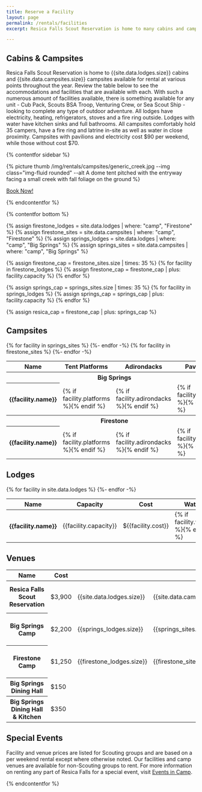 ```yaml
---
title: Reserve a Facility
layout: page
permalink: /rentals/facilities
excerpt: Resica Falls Scout Reservation is home to many cabins and campsites available for rent throughout the year.

---
```


## Cabins & Campsites
Resica Falls Scout Reservation is home to {{site.data.lodges.size}} cabins and {{site.data.campsites.size}} campsites available for rental at various points throughout the year. Review the table below to see the accommodations and facilities that are available with each. With such a numerous amount of facilities available, there is something available for any unit - Cub Pack, Scouts BSA Troop, Venturing Crew, or Sea Scout Ship - looking to complete any type of outdoor adventure. All lodges have electricity, heating, refrigerators, stoves and a fire ring outside. Lodges with water have kitchen sinks and full bathrooms. All campsites comfortably hold 35 campers, have a fire ring and latrine in-site as well as water in close proximity. Campsites with pavilions and electricity cost $90 per weekend, while those without cost $70.

{% contentfor sidebar %}

{% picture thumb /img/rentals/campsites/generic_creek.jpg --img class="img-fluid rounded" --alt A dome tent pitched with the entryway facing a small creek with fall foliage on the ground %}

<a class="btn btn-primary btn-block" href="https://campreservation.com/525/Camps/416" target="_blank">Book Now!</a>

{% endcontentfor %}

{% contentfor bottom %}

{% assign firestone_lodges = site.data.lodges | where: "camp", "Firestone" %}
{% assign firestone_sites = site.data.campsites | where: "camp", "Firestone" %}
{% assign springs_lodges = site.data.lodges | where: "camp", "Big Springs" %}
{% assign springs_sites = site.data.campsites | where: "camp", "Big Springs" %}

{% assign firestone_cap = firestone_sites.size | times: 35 %}
{% for facility in firestone_lodges %}
  {% assign firestone_cap = firestone_cap | plus: facility.capacity %}
{% endfor %}

{% assign springs_cap = springs_sites.size | times: 35 %}
{% for facility in springs_lodges %}
  {% assign springs_cap = springs_cap | plus: facility.capacity %}
{% endfor %}

{% assign resica_cap = firestone_cap | plus: springs_cap %}

<div class="row">
  <div class="col-md-6">
    <h2>Campsites</h2>
    <table class="table table-responsive table-sm text-center">
      <thead>
        <tr class="text-nowrap">
          <th class="text-left" scope="col">Name</th>
          <th scope="col">Tent Platforms</th>
          <th scope="col">Adirondacks</th>
          <th scope="col">Pavilions</th>
        </tr>
      </thead>
      <tbody>
        <tr>
          <th scope="row" colspan="4" class="table-active">Big Springs</th>
        </tr>
      {% for facility in springs_sites %}
        <tr>
          <th class="text-nowrap text-left" scope="row">{{facility.name}}</th>
          <td>{% if facility.platforms %}<i class="fa fa-check"></i>{% endif %}</td>
          <td>{% if facility.adirondacks %}<i class="fa fa-check"></i>{% endif %}</td>
          <td>{% if facility.pavilion %}<i class="fa fa-check"></i>{% endif %}</td>
        </tr>
      {%- endfor -%}
        <tr>
          <th scope="row" colspan="4" class="table-active">Firestone</th>
        </tr>
      {% for facility in firestone_sites %}
        <tr>
          <th class="text-nowrap text-left" scope="row">{{facility.name}}</th>
          <td>{% if facility.platforms %}<i class="fa fa-check"></i>{% endif %}</td>
          <td>{% if facility.adirondacks %}<i class="fa fa-check"></i>{% endif %}</td>
          <td>{% if facility.pavilion %}<i class="fa fa-check"></i>{% endif %}</td>
        </tr>
      {%- endfor -%}
      </tbody>
    </table>
  </div>
  <div class="col-md-6">
    <h2>Lodges</h2>
    <table class="table table-responsive table-sm text-center">
      <thead>
        <tr class="text-nowrap">
          <th class="text-left" scope="col">Name</th>
          <th scope="col">Capacity</th>
          <th scope="col">Cost</th>
          <th scope="col">Water</th>
          <th scope="col">Fireplace</th>
        </tr>
      </thead>
      <tbody>
      {% for facility in site.data.lodges %}
        <tr>
          <th class="text-nowrap text-left" scope="row">{{facility.name}}</th>
          <td>{{facility.capacity}}</td>
          <td>&dollar;{{facility.cost}}</td>
          <td>{% if facility.water %}<i class="fa fa-check"></i>{% endif %}</td>
          <td>{% if facility.fireplace %}<i class="fa fa-check"></i>{% endif %}</td>
        </tr>
      {%- endfor -%}
      </tbody>
    </table>
    <h2>Venues</h2>
    <table class="table table-responsive table-sm text-center">
      <thead>
        <tr class="text-nowrap">
          <th class="text-left" scope="col">Name</th>
          <th scope="col">Cost</th>
          <th scope="col"><abbr title="Cabins"><i class="fas fa-home"></i></abbr></th>
          <th scope="col"><abbr title="Campsites"><i class="fas fa-campground"></i></abbr></th>
          <th scope="col"><abbr title="Capacity">Cap</abbr></th>
        </tr>
      </thead>
      <tbody>
        <tr>
          <th class="text-left" scope="row">Resica Falls Scout Reservation</th>
          <td>&dollar;3,900</td>
          <td>{{site.data.lodges.size}}</td>
          <td>{{site.data.campsites.size}}</td>
          <td>{{resica_cap | divided_by: 10 | round | times: 10}}</td>
        </tr>
        <tr>
          <th class="text-left" scope="row">Big Springs Camp</th>
          <td>&dollar;2,200</td>
          <td>{{springs_lodges.size}}</td>
          <td>{{springs_sites.size}}</td>
          <td>{{springs_cap | divided_by: 10 | round | times: 10}}</td>
        </tr>
        <tr>
          <th class="text-left" scope="row">Firestone Camp</th>
          <td>&dollar;1,250</td>
          <td>{{firestone_lodges.size}}</td>
          <td>{{firestone_sites.size}}</td>
          <td>{{firestone_cap | divided_by: 10 | round | times: 10}}</td>
        </tr>
        <tr>
          <th class="text-left" scope="row">Big Springs Dining Hall</th>
          <td>&dollar;150</td>
          <td></td>
          <td></td>
          <td></td>
          <td></td>
        </tr>
        <tr>
          <th class="text-left" scope="row">Big Springs Dining Hall &amp; Kitchen</th>
          <td>&dollar;350</td>
          <td></td>
          <td></td>
          <td></td>
        </tr>
      </tbody>
    </table>
    <h2>Special Events</h2>
    Facility and venue prices are listed for Scouting groups and are based on a per weekend rental except where otherwise noted. Our facilities and camp venues are available for non-Scouting groups to rent. For more information on renting any part of Resica Falls for a special event, visit <a href="/rentals/private-events">Events in Camp</a>.
  </div>
</div>

{% endcontentfor %}

